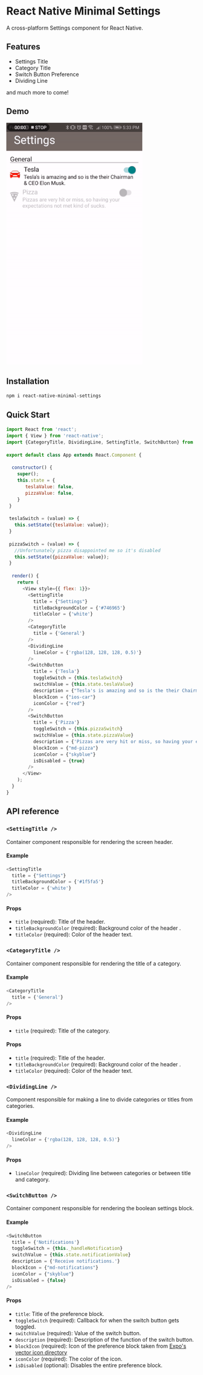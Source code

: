 # React Native Minimal Settings

A cross-platform Settings component for React Native.

## Features

- Settings Title
- Category Title
- Switch Button Preference
- Dividing Line

and much more to come!

## Demo

<img src="./example/examplegif-resize.gif" width="360">

## Installation

```sh
npm i react-native-minimal-settings
```

## Quick Start

```js
import React from 'react';
import { View } from 'react-native';
import {CategoryTitle, DividingLine, SettingTitle, SwitchButton} from 'react-native-minimal-settings';

export default class App extends React.Component {

  constructor() {
    super();
    this.state = {
       teslaValue: false,
       pizzaValue: false,
    }
 }

 teslaSwitch = (value) => {
   this.setState({teslaValue: value});
 }

 pizzaSwitch = (value) => {
   //Unfortunately pizza disappointed me so it's disabled
   this.setState({pizzaValue: value});
 }

  render() {
    return (
      <View style={{ flex: 1}}>
        <SettingTitle
          title = {"Settings"}
          titleBackgroundColor = {'#746965'}
          titleColor = {'white'}          
        />
        <CategoryTitle
          title = {'General'}
        />
        <DividingLine
          lineColor = {'rgba(128, 128, 128, 0.5)'}
        />
        <SwitchButton
          title = {'Tesla'}
          toggleSwitch = {this.teslaSwitch}
          switchValue = {this.state.teslaValue}
          description = {"Tesla's is amazing and so is the their Chairman & CEO Elon Musk."}
          blockIcon = {"ios-car"}
          iconColor = {"red"}
        />
        <SwitchButton
          title = {'Pizza'}
          toggleSwitch = {this.pizzaSwitch}
          switchValue = {this.state.pizzaValue}
          description = {'Pizzas are very hit or miss, so having your expectations not met kind of sucks.'}
          blockIcon = {"md-pizza"}
          iconColor = {"skyblue"}
          isDisabled = {true}
        />
      </View>
    );
  }
}
```

## API reference

### `<SettingTitle />`

Container component responsible for rendering the screen header.

#### Example

```js
<SettingTitle
  title = {"Settings"}
  titleBackgroundColor = {'#1f5fa5'}
  titleColor = {'white'}          
/>
```

#### Props

- `title` (required): Title of the header.
- `titleBackgroundColor` (required): Background color of the header .
- `titleColor` (required): Color of the header text.

### `<CategoryTitle />`

Container component responsible for rendering the title of a category.

#### Example

```js
<CategoryTitle
  title = {'General'}
/>
```

#### Props

- `title` (required): Title of the category.

#### Props

- `title` (required): Title of the header.
- `titleBackgroundColor` (required): Background color of the header .
- `titleColor` (required): Color of the header text.

### `<DividingLine />`

Component responsible for making a line to divide categories or titles from categories.

#### Example

```js
<DividingLine
  lineColor = {'rgba(128, 128, 128, 0.5)'}
/>
```

#### Props

- `lineColor` (required): Dividing line between categories or between title and category.

### `<SwitchButton />`

Container component responsible for rendering the boolean settings block.

#### Example

```js
<SwitchButton
  title = {'Notifications'}
  toggleSwitch = {this._handleNotification}
  switchValue = {this.state.notificationValue}
  description = {'Receive notifications.'}
  blockIcon = {"md-notifications"}
  iconColor = {"skyblue"}
  isDisabled = {false}
/>
```

#### Props

- `title`: Title of the preference block.
- `toggleSwitch` (required): Callback for when the switch button gets toggled.
- `switchValue` (required): Value of the switch button.
- `description` (required): Description of the function of the switch button.
- `blockIcon`  (required): Icon of the preference block taken from [Expo's vector icon directory](https://expo.github.io/vector-icons/)
- `iconColor` (required): The color of the icon.
- `isDisabled` (optional): Disables the entire preference block.
